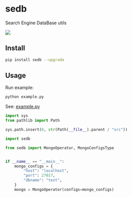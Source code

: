 # sedb
Search Engine DataBase utils

![](https://img.shields.io/pypi/v/sedb?label=sedb&color=blue&cacheSeconds=60)

## Install
```sh
pip install sedb --upgrade
```

## Usage

Run example:

```sh
python example.py
```

See: [example.py](./example.py)

```python
import sys
from pathlib import Path

sys.path.insert(0, str(Path(__file__).parent / "src"))

import sedb

from sedb import MongoOperator, MongoConfigsType


if __name__ == "__main__":
    mongo_configs = {
        "host": "localhost",
        "port": 27017,
        "dbname": "test",
    }
    mongo = MongoOperator(configs=mongo_configs)
```